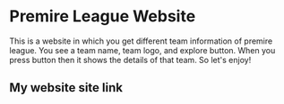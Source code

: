 # Premire League Website

This is a website in which you get different team information of premire league. You see a team name, team logo, and explore button. When you press button then it shows the details of that team. 
So let's enjoy!

## My website site link